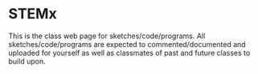 # STEMx

This is the class web page for sketches/code/programs. All sketches/code/programs are expected to commented/documented and uploaded for yourself as well as classmates of past and future classes to build upon.

